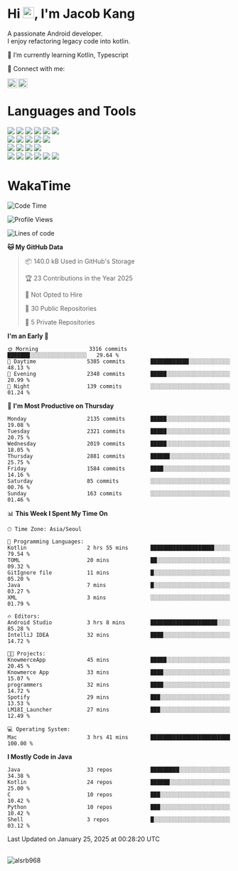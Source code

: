 # Hi <img src="https://media.giphy.com/media/hvRJCLFzcasrR4ia7z/giphy.gif" width="25px">, I'm Jacob Kang
A passionate Android developer.
</br>
I enjoy refactoring legacy code into kotlin.

🌱 I’m currently learning Kotlin, Typescript

🤝 Connect with me:

<a href="https://www.linkedin.com/in/minkyu-kang-b7477b1b2/"><img align="left" src="https://raw.githubusercontent.com/yushi1007/yushi1007/main/images/linkedin.svg" alt="Minkyu Kang | LinkedIn" width="21px"/></a>
<a href="https://www.instagram.com/_jacob_kang/"><img align="left" src="https://raw.githubusercontent.com/yushi1007/yushi1007/main/images/instagram.svg" alt="Jacob Kang | Instagram" width="21px"/></a>

</br>

# Languages and Tools

<div align="left">
<img src="https://img.shields.io/badge/java-007396?logo=java&logoColor=white"/>
<img src="https://img.shields.io/badge/kotlin-7F52FF?logo=kotlin&logoColor=white"/>
<img src="https://img.shields.io/badge/python-3776AB?logo=python&logoColor=white"/>
<img src="https://img.shields.io/badge/bash shell-4EAA25?logo=gnubash&logoColor=white"/>
<img src="https://img.shields.io/badge/c-A8B9CC?logo=c&logoColor=white"/>
<img src="https://img.shields.io/badge/c++-00599C?logo=c%2b%2b&logoColor=white"/>
</div>
<div align="left">
<img src="https://img.shields.io/badge/git-F05032?logo=git&logoColor=white"/>
<img src="https://img.shields.io/badge/github-181717?logo=github&logoColor=white"/>
<img src="https://img.shields.io/badge/mysql-4479A1?logo=mysql&logoColor=white"/>
<img src="https://img.shields.io/badge/sqlite-003B57?logo=sqlite&logoColor=white"/>
<img src="https://img.shields.io/badge/amazon AWS-232F3E?logo=amazonaws&logoColor=white"/>
</div>
<div align="left">
<img src="https://img.shields.io/badge/android-3DDC84?logo=android&logoColor=white"/>
<img src="https://img.shields.io/badge/linux-FCC624?logo=linux&logoColor=white"/>
<img src="https://img.shields.io/badge/flask-000000?logo=flask&logoColor=white"/>
<img src="https://img.shields.io/badge/arduino-00979D?logo=arduino&logoColor=white"/>
</div>
<div align="left">
<img src="https://img.shields.io/badge/slack-4A154B?logo=slack&logoColor=white"/>
<img src="https://img.shields.io/badge/notion-000000?logo=notion&logoColor=white"/>
<img src="https://img.shields.io/badge/jira-0052CC?logo=jira&logoColor=white"/>
<img src="https://img.shields.io/badge/postman-FF6C37?logo=postman&logoColor=white"/>
<img src="https://img.shields.io/badge/intellij-000000?logo=intellijidea&logoColor=white"/>
<img src="https://img.shields.io/badge/pycharm-000000?logo=pycharm&logoColor=white"/>
</div>

# WakaTime

<!--START_SECTION:waka-->
![Code Time](http://img.shields.io/badge/Code%20Time-4%2C610%20hrs%209%20mins-blue)

![Profile Views](http://img.shields.io/badge/Profile%20Views-1-blue)

![Lines of code](https://img.shields.io/badge/From%20Hello%20World%20I%27ve%20Written-5.3%20million%20lines%20of%20code-blue)

**🐱 My GitHub Data** 

> 📦 140.0 kB Used in GitHub's Storage 
 > 
> 🏆 23 Contributions in the Year 2025
 > 
> 🚫 Not Opted to Hire
 > 
> 📜 30 Public Repositories 
 > 
> 🔑 5 Private Repositories 
 > 
**I'm an Early 🐤** 

```text
🌞 Morning                3316 commits        ███████░░░░░░░░░░░░░░░░░░   29.64 % 
🌆 Daytime                5385 commits        ████████████░░░░░░░░░░░░░   48.13 % 
🌃 Evening                2348 commits        █████░░░░░░░░░░░░░░░░░░░░   20.99 % 
🌙 Night                  139 commits         ░░░░░░░░░░░░░░░░░░░░░░░░░   01.24 % 
```
📅 **I'm Most Productive on Thursday** 

```text
Monday                   2135 commits        █████░░░░░░░░░░░░░░░░░░░░   19.08 % 
Tuesday                  2321 commits        █████░░░░░░░░░░░░░░░░░░░░   20.75 % 
Wednesday                2019 commits        █████░░░░░░░░░░░░░░░░░░░░   18.05 % 
Thursday                 2881 commits        ██████░░░░░░░░░░░░░░░░░░░   25.75 % 
Friday                   1584 commits        ████░░░░░░░░░░░░░░░░░░░░░   14.16 % 
Saturday                 85 commits          ░░░░░░░░░░░░░░░░░░░░░░░░░   00.76 % 
Sunday                   163 commits         ░░░░░░░░░░░░░░░░░░░░░░░░░   01.46 % 
```


📊 **This Week I Spent My Time On** 

```text
🕑︎ Time Zone: Asia/Seoul

💬 Programming Languages: 
Kotlin                   2 hrs 55 mins       ████████████████████░░░░░   79.54 % 
TOML                     20 mins             ██░░░░░░░░░░░░░░░░░░░░░░░   09.32 % 
GitIgnore file           11 mins             █░░░░░░░░░░░░░░░░░░░░░░░░   05.20 % 
Java                     7 mins              █░░░░░░░░░░░░░░░░░░░░░░░░   03.27 % 
XML                      3 mins              ░░░░░░░░░░░░░░░░░░░░░░░░░   01.79 % 

🔥 Editors: 
Android Studio           3 hrs 8 mins        █████████████████████░░░░   85.28 % 
IntelliJ IDEA            32 mins             ████░░░░░░░░░░░░░░░░░░░░░   14.72 % 

🐱‍💻 Projects: 
KnowmerceApp             45 mins             █████░░░░░░░░░░░░░░░░░░░░   20.45 % 
Knowmerce App            33 mins             ████░░░░░░░░░░░░░░░░░░░░░   15.07 % 
programmers              32 mins             ████░░░░░░░░░░░░░░░░░░░░░   14.72 % 
Spotify                  29 mins             ███░░░░░░░░░░░░░░░░░░░░░░   13.53 % 
LM18I_Launcher           27 mins             ███░░░░░░░░░░░░░░░░░░░░░░   12.49 % 

💻 Operating System: 
Mac                      3 hrs 41 mins       █████████████████████████   100.00 % 
```

**I Mostly Code in Java** 

```text
Java                     33 repos            █████████░░░░░░░░░░░░░░░░   34.38 % 
Kotlin                   24 repos            ██████░░░░░░░░░░░░░░░░░░░   25.00 % 
C                        10 repos            ███░░░░░░░░░░░░░░░░░░░░░░   10.42 % 
Python                   10 repos            ███░░░░░░░░░░░░░░░░░░░░░░   10.42 % 
Shell                    3 repos             █░░░░░░░░░░░░░░░░░░░░░░░░   03.12 % 
```




 Last Updated on January 25, 2025 at 00:28:20 UTC
<!--END_SECTION:waka-->

</br>

<div align="left">
<img align="left" src="https://github-readme-stats.vercel.app/api/top-langs?username=alsrb968&show_icons=true&locale=en&layout=compact&theme=dark" alt="alsrb968" />
</div>
